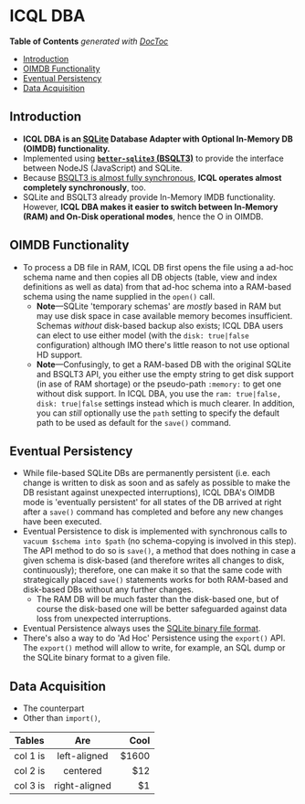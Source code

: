 # ICQL DBA


<!-- START doctoc generated TOC please keep comment here to allow auto update -->
<!-- DON'T EDIT THIS SECTION, INSTEAD RE-RUN doctoc TO UPDATE -->
**Table of Contents**  *generated with [DocToc](https://github.com/thlorenz/doctoc)*

- [Introduction](#introduction)
- [OIMDB Functionality](#oimdb-functionality)
- [Eventual Persistency](#eventual-persistency)
- [Data Acquisition](#data-acquisition)

<!-- END doctoc generated TOC please keep comment here to allow auto update -->


## Introduction

* **ICQL DBA is an [SQLite](https://sqlite.org/index.html) Database Adapter with Optional In-Memory DB
  (OIMDB) functionality.**
* Implemented using **[`better-sqlite3` (BSQLT3)](https://github.com/JoshuaWise/better-sqlite3)** to provide
  the interface between NodeJS (JavaScript) and SQLite.
* Because [BSQLT3 is almost fully synchronous](https://github.com/JoshuaWise/better-sqlite3/issues/262),
  **ICQL operates almost completely synchronously**, too.
* SQLite and BSQLT3 already provide In-Memory IMDB functionality. However, **ICQL DBA makes it easier to
  switch between In-Memory (RAM) and On-Disk operational modes**, hence the O in OIMDB.

## OIMDB Functionality

* To process a DB file in RAM, ICQL DB first opens the file using a ad-hoc schema name and then copies all
  DB objects (table, view and index definitions as well as data) from that ad-hoc schema into a RAM-based
  schema using the name supplied in the `open()` call.
  * **Note**—SQLite 'temporary schemas' are *mostly* based in RAM but may use disk space in case available
    memory becomes insufficient. Schemas *without* disk-based backup also exists; ICQL DBA users can elect
    to use either model (with the `disk: true|false` configuration) although IMO there's little reason to
    not use optional HD support.
  * **Note**—Confusingly, to get a RAM-based DB with the original SQLite and BSQLT3 API, you either use the
    empty string to get disk support (in ase of RAM shortage) or the pseudo-path `:memory:` to get one
    without disk support. In ICQL DBA, you use the `ram: true|false, disk: true|false` settings instead
    which is much clearer. In addition, you can *still* optionally use the `path` setting to specify the
    default path to be used as default for the `save()` command.

## Eventual Persistency

* While file-based SQLite DBs are permanently persistent (i.e. each change is written to disk as soon and as
  safely as possible to make the DB resistant against unexpected interruptions), ICQL DBA's OIMDB mode is
  'eventually persistent' for all states of the DB arrived at right after a `save()` command has completed
  and before any new changes have been executed.
* Eventual Persistence to disk is implemented with synchronous calls to `vacuum $schema into $path` (no
  schema-copying is involved in this step). The API method to do so is `save()`, a method that does nothing
  in case a given schema is disk-based (and therefore writes all changes to disk, continuously); therefore,
  one can make it so that the same code with strategically placed `save()` statements works for both
  RAM-based and disk-based DBs without any further changes.
  * The RAM DB will be much faster than the disk-based one, but of course the disk-based one will be better
    safeguarded against data loss from unexpected interruptions.
* Eventual Persistence always uses the [SQLite binary file format](https://sqlite.org/fileformat.html).
* There's also a way to do 'Ad Hoc' Persistence using the `export()` API. The `export()` method will allow to
  write, for example, an SQL dump or the SQLite binary format to a given file.

## Data Acquisition

* The counterpart
* Other than `import()`,



| Tables   |      Are      |  Cool |
|----------|:-------------:|------:|
| col 1 is |  left-aligned | $1600 |
| col 2 is |    centered   |   $12 |
| col 3 is | right-aligned |    $1 |









